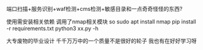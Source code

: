 
端口扫描+服务识别+waf检测+cms检测+敏感目录和一点奇奇怪怪的东西?


使用需安装相关依赖
调用了nmap相关模块
so
sudo apt install nmap
pip install -r requirements.txt
python3 xx.py -h 



大专废物的毕业设计
千千万万中的一个质量不是很好的轮子
我也有在好好学习呀

